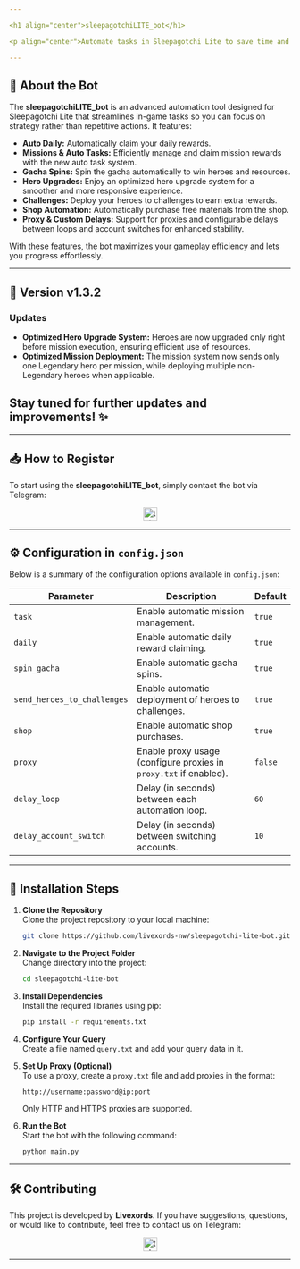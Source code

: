 ```yaml
---

<h1 align="center">sleepagotchiLITE_bot</h1>

<p align="center">Automate tasks in Sleepagotchi Lite to save time and boost your gameplay!</p>

---
```


## 🚀 About the Bot

The **sleepagotchiLITE_bot** is an advanced automation tool designed for Sleepagotchi Lite that streamlines in-game tasks so you can focus on strategy rather than repetitive actions. It features:

- **Auto Daily:** Automatically claim your daily rewards.
- **Missions & Auto Tasks:** Efficiently manage and claim mission rewards with the new auto task system.
- **Gacha Spins:** Spin the gacha automatically to win heroes and resources.
- **Hero Upgrades:** Enjoy an optimized hero upgrade system for a smoother and more responsive experience.
- **Challenges:** Deploy your heroes to challenges to earn extra rewards.
- **Shop Automation:** Automatically purchase free materials from the shop.
- **Proxy & Custom Delays:** Support for proxies and configurable delays between loops and account switches for enhanced stability.

With these features, the bot maximizes your gameplay efficiency and lets you progress effortlessly.

---

## 🌟 **Version v1.3.2**

### **Updates**

- **Optimized Hero Upgrade System:** Heroes are now upgraded only right before mission execution, ensuring efficient use of resources.
- **Optimized Mission Deployment:** The mission system now sends only one Legendary hero per mission, while deploying multiple non-Legendary heroes when applicable.

## Stay tuned for further updates and improvements! ✨

---

## 📥 **How to Register**

To start using the **sleepagotchiLITE_bot**, simply contact the bot via Telegram:

<div align="center">
  <a href="https://t.me/sleepagotchiLITE_bot/game?startapp=72633a35343338323039363434" target="_blank">
    <img src="https://img.shields.io/static/v1?message=sleepagotchiLITE_bot&logo=telegram&label=&color=2CA5E0&logoColor=white&labelColor=&style=for-the-badge" height="25" alt="telegram logo" />
  </a>
</div>

---

## ⚙️ **Configuration in `config.json`**

Below is a summary of the configuration options available in `config.json`:

| **Parameter**               | **Description**                                                   | **Default** |
| --------------------------- | ----------------------------------------------------------------- | ----------- |
| `task`                      | Enable automatic mission management.                              | `true`      |
| `daily`                     | Enable automatic daily reward claiming.                           | `true`      |
| `spin_gacha`                | Enable automatic gacha spins.                                     | `true`      |
| `send_heroes_to_challenges` | Enable automatic deployment of heroes to challenges.              | `true`      |
| `shop`                      | Enable automatic shop purchases.                                  | `true`      |
| `proxy`                     | Enable proxy usage (configure proxies in `proxy.txt` if enabled). | `false`     |
| `delay_loop`                | Delay (in seconds) between each automation loop.                  | `60`        |
| `delay_account_switch`      | Delay (in seconds) between switching accounts.                    | `10`        |

---

## 📖 **Installation Steps**

1. **Clone the Repository**  
   Clone the project repository to your local machine:

   ```bash
   git clone https://github.com/livexords-nw/sleepagotchi-lite-bot.git
   ```

2. **Navigate to the Project Folder**  
   Change directory into the project:

   ```bash
   cd sleepagotchi-lite-bot
   ```

3. **Install Dependencies**  
   Install the required libraries using pip:

   ```bash
   pip install -r requirements.txt
   ```

4. **Configure Your Query**  
   Create a file named `query.txt` and add your query data in it.

5. **Set Up Proxy (Optional)**  
   To use a proxy, create a `proxy.txt` file and add proxies in the format:

   ```
   http://username:password@ip:port
   ```

   Only HTTP and HTTPS proxies are supported.

6. **Run the Bot**  
   Start the bot with the following command:

   ```bash
   python main.py
   ```

---

## 🛠️ **Contributing**

This project is developed by **Livexords**. If you have suggestions, questions, or would like to contribute, feel free to contact us on Telegram:

<div align="center">
  <a href="https://t.me/livexordsscript" target="_blank">
    <img src="https://img.shields.io/static/v1?message=Livexords&logo=telegram&label=&color=2CA5E0&logoColor=white&labelColor=&style=for-the-badge" height="25" alt="telegram logo" />
  </a>
</div>

---
